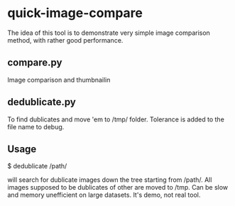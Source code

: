 # quick-image-compare

The idea of this tool is to demonstrate very simple image comparison method,
with rather good performance.

## compare.py

Image comparison and thumbnailin

## dedublicate.py

To find dublicates and move 'em to /tmp/ folder.
Tolerance is added to the file name to debug.

## Usage

$ dedublicate /path/

will search for dublicate images down the tree starting from /path/.
All images supposed to be dublicates of other are moved to /tmp.
Can be slow and memory unefficient on large datasets.
It's demo, not real tool.
